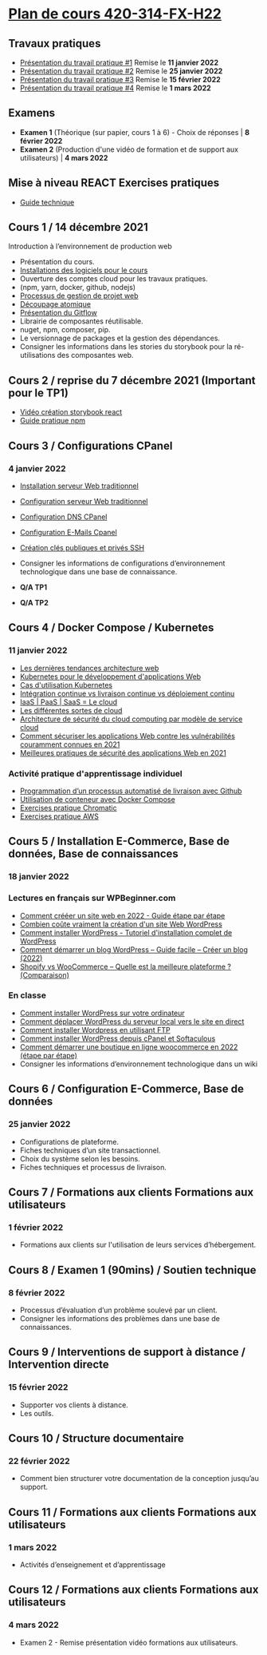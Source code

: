 # [Plan de cours 420-314-FX-H22](https://github.com/PLDubeFormation/420-314-FX-H22/blob/master/Plan%20cours%20420-314-FX%20H22.pdf)

## Travaux pratiques

- [Présentation du travail pratique #1](https://github.com/PLDubeFormation/420-314-FX-H22/blob/master/TP1/420-314-FX-H22-TP1.pdf) Remise le **11 janvier 2022**
- [Présentation du travail pratique #2](https://github.com/PLDubeFormation/420-314-FX-H22/blob/master/TP2/420-314-FX-H22-TP2.pdf) Remise le **25 janvier 2022**
- [Présentation du travail pratique #3](https://github.com/PLDubeFormation/420-314-FX-H22/blob/master/TP3/420-314-FX-H22-TP3.pdf) Remise le **15 février 2022**
- [Présentation du travail pratique #4](https://github.com/PLDubeFormation/420-314-FX-H22/blob/master/TP4/420-314-FX-H22-TP4.pdf) Remise le **1 mars 2022**

## Examens

- **Examen 1** (Théorique (sur papier, cours 1 à 6) - Choix de réponses | **8 février 2022**
- **Examen 2** (Production d'une vidéo de formation et de support aux utilisateurs) | **4 mars 2022**

## Mise à niveau REACT Exercises pratiques

- [Guide technique](https://github.com/PLDubeFormation/blueprintjs-with-react)

## Cours 1 / 14 décembre 2021 ## 
Introduction à l’environnement de production web

- Présentation du cours.
- [Installations des logiciels pour le cours](https://github.com/PLDubeFormation/420-314-FX-H22/blob/master/Pr%C3%A9paration%20de%20l%E2%80%99environnement%20de%20travail.pdf) 
- Ouverture des comptes cloud pour les travaux pratiques. 
- (npm, yarn, docker, github, nodejs)
- [Processus de gestion de projet web](https://github.com/PLDubeFormation/420-314-FX-H22/blob/master/Cours%201/Processus%20Mise%20en%20Production.pdf)
- [Découpage atomique](https://github.com/PLDubeFormation/420-314-FX-H22/blob/master/Cours%201/Component%20Driven.pdf) 
- [Présentation du Gitflow](https://github.com/PLDubeFormation/420-314-FX-H22/blob/master/Cours%201/GIT.pdf)
- Librairie de composantes réutilisable.
- nuget, npm, composer, pip.
- Le versionnage de packages et la gestion des dépendances.
- Consigner les informations dans les stories du storybook pour la ré-utilisations des composantes web.

## Cours 2 / reprise du 7 décembre 2021 (Important pour le TP1) ## 
- [Vidéo création storybook react](https://webarchitek.ca/formations/React-Storybook.zip)
- [Guide pratique npm](Guides%20Technique/npm_guide_technique.md)


## Cours 3 / Configurations CPanel
### 4 janvier 2022

- [Installation serveur Web traditionnel](https://docs.cpanel.net/cpanel/) 
- [Configuration serveur Web traditionnel](https://docs.cpanel.net/cpanel/domains/domains/)  
- [Configuration DNS CPanel](https://docs.cpanel.net/whm/dns-functions/dns-zone-manager/) 
- [Configuration E-Mails Cpanel](https://docs.cpanel.net/cpanel/email/) 
- [Création clés publiques et privés SSH](https://docs.cpanel.net/cpanel/security/ssh-access/)
- Consigner les informations de configurations d’environnement technologique dans une base de connaissance.

- **Q/A TP1**
- **Q/A TP2**


## Cours 4 / Docker Compose / Kubernetes
### 11 janvier 2022

- [Les dernières tendances architecture web](https://github.com/PLDubeFormation/420-314-FX-H22/blob/master/Cours%204/Architecture%20Application%202022.pdf)
- [Kubernetes pour le développement d'applications Web](https://github.com/PLDubeFormation/420-314-FX-H22/blob/master/Cours%204/Kubernetes%20pour%20le%20d%C3%A9veloppement%20d'applications%20Web.pdf)
- [Cas d'utilisation Kubernetes](https://github.com/PLDubeFormation/420-314-FX-H22/blob/master/Cours%204/Kubernetes%20Cas%20d'utilisation.pdf)
- [Intégration continue vs livraison continue vs déploiement continu](https://github.com/PLDubeFormation/420-314-FX-H22/blob/master/Cours%204/Int%C3%A9gration%20continue%20vs%20livraison%20continue%20vs%20d%C3%A9ploiement%20continu.pdf)
- [IaaS | PaaS | SaaS = Le cloud](https://github.com/PLDubeFormation/420-314-FX-H22/blob/master/Cours%204/IaaS%20PaaS%20SaaS%20Le%20cloud.pdf)
- [Les différentes sortes de cloud](https://github.com/PLDubeFormation/420-314-FX-H22/blob/master/Cours%204/Les%20diff%C3%A9rentes%20sortes%20de%20cloud.pdf)
- [Architecture de sécurité du cloud computing par modèle de service cloud](https://github.com/PLDubeFormation/420-314-FX-H22/blob/master/Cours%204/Architecture%20S%C3%A9curit%C3%A9%20Cloud.pdf)
- [Comment sécuriser les applications Web contre les vulnérabilités couramment connues en 2021](https://github.com/PLDubeFormation/420-314-FX-H22/blob/master/Cours%204/Comment%20s%C3%A9curiser%20les%20applications%20Web%20contre%20les%20vuln%C3%A9rabilit%C3%A9s%20couramment%20connues%20en%202021.pdf)
- [Meilleures pratiques de sécurité des applications Web en 2021](https://github.com/PLDubeFormation/420-314-FX-H22/blob/master/Cours%204/Meilleures%20pratiques%20de%20s%C3%A9curit%C3%A9%20des%20applications%20Web%20en%202021.pdf)

### Activité pratique d'apprentissage individuel

- [Programmation d’un processus automatisé de livraison avec Github](Guides%20Technique/ci-cd.md)
- [Utilisation de conteneur avec Docker Compose](Guides%20Technique/docker_compose.md)
- [Exercises pratique Chromatic](https://www.chromatic.com/docs/)
- [Exercises pratique AWS](https://aws.amazon.com/getting-started/hands-on/build-react-app-amplify-graphql/)

## Cours 5 / Installation E-Commerce, Base de données, Base de connaissances
### 18 janvier 2022

### Lectures en français sur WPBeginner.com

- [Comment crééer un site web en 2022 - Guide étape par étape](https://www-wpbeginner-com.translate.goog/guides/?_x_tr_sl=auto&_x_tr_tl=fr&_x_tr_hl=en)
- [Combien coûte vraiment la création d'un site Web WordPress](https://www-wpbeginner-com.translate.goog/beginners-guide/how-much-does-it-cost-to-build-a-wordpress-website/?_x_tr_sl=auto&_x_tr_tl=fr&_x_tr_hl=en)
- [Comment installer WordPress - Tutoriel d'installation complet de WordPress](https://www-wpbeginner-com.translate.goog/how-to-install-wordpress/?_x_tr_sl=auto&_x_tr_tl=fr&_x_tr_hl=en)
- [Comment démarrer un blog WordPress – Guide facile – Créer un blog (2022)](https://www-wpbeginner-com.translate.goog/start-a-wordpress-blog/?_x_tr_sl=auto&_x_tr_tl=fr&_x_tr_hl=en)
- [Shopify vs WooCommerce – Quelle est la meilleure plateforme ? (Comparaison)](https://www-wpbeginner-com.translate.goog/opinion/shopify-vs-woocommerce-which-is-the-better-platform-comparison/?_x_tr_sl=auto&_x_tr_tl=fr&_x_tr_hl=en)

### En classe

- [Comment installer WordPress sur votre ordinateur](Cours%205/Comment%20installer%20WordPress%20sur%20votre%20ordinateur.pdf)
- [Comment déplacer WordPress du serveur local vers le site en direct](Cours%205/Comment%20déplacer%20WordPress%20du%20serveur%20local%20vers%20le%20site%20en%20direct.pdf)
- [Comment installer Wordpress en utilisant FTP](Cours%205/Comment%20installer%20Wordpress%20en%20utilisant%20FTP.pdf)
- [Comment installer WordPress depuis cPanel et Softaculous](Cours%205/Comment%20installer%20WordPress%20depuis%20cPanel%20et%20Softaculous.pdf)
- [Comment démarrer une boutique en ligne woocommerce en 2022 (étape par étape)](https://www-wpbeginner-com.translate.goog/wp-tutorials/how-to-start-an-online-store/?_x_tr_sl=auto&_x_tr_tl=fr&_x_tr_hl=en)
- Consigner les informations d’environnement technologique dans un wiki

## Cours 6 / Configuration E-Commerce, Base de données
### 25 janvier 2022

- Configurations de plateforme.
- Fiches techniques d’un site transactionnel.
- Choix du système selon les besoins.
- Fiches techniques et processus de livraison.

## Cours 7 / Formations aux clients Formations aux utilisateurs
### 1 février 2022

- Formations aux clients sur l'utilisation de leurs services d’hébergement.

## Cours 8 / Examen 1 (90mins) / Soutien technique
### 8 février 2022

- Processus d’évaluation d’un problème soulevé par un client.
- Consigner les informations des problèmes dans une base de connaissances.

## Cours 9 / Interventions de support à distance / Intervention directe
### 15 février 2022

- Supporter vos clients à distance. 
- Les outils.

## Cours 10 / Structure documentaire
### 22 février 2022

- Comment bien structurer votre documentation de la conception jusqu’au support.

## Cours 11 / Formations aux clients Formations aux utilisateurs
### 1 mars 2022

- Activités d’enseignement et d’apprentissage

## Cours 12 / Formations aux clients Formations aux utilisateurs
### 4 mars 2022

- Examen 2 - Remise présentation vidéo formations aux utilisateurs.

